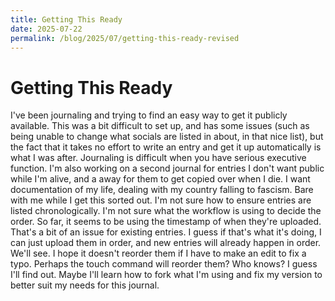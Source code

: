 ```yaml
---
title: Getting This Ready
date: 2025-07-22
permalink: /blog/2025/07/getting-this-ready-revised
---
```


# Getting This Ready

I've been journaling and trying to find an easy way to get it publicly available. This was a bit difficult to set up, and has some issues (such as being unable to change what socials are listed in about, in that nice list), but the fact that it takes no effort to write an entry and get it up automatically is what I was after. Journaling is difficult when you have serious executive function. I'm also working on a second journal for entries I don't want public while I'm alive, and a away for them to get copied over when I die. I want documentation of my life, dealing with my country falling to fascism. Bare with me while I get this sorted out. I'm not sure how to ensure entries are listed chronologically. I'm not sure what the workflow is using to decide the order. So far, it seems to be using the timestamp of when they're uploaded. That's a bit of an issue for existing entries. I guess if that's what it's doing, I can just upload them in order, and new entries will already happen in order. We'll see. I hope it doesn't reorder them if I have to make an edit to fix a typo. Perhaps the touch command will reorder them? Who knows? I guess I'll find out. Maybe I'll learn how to fork what I'm using and fix my version to better suit my needs for this journal. 
